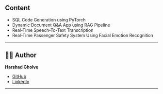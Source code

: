 ## **Content**
- SQL Code Generation using PyTorch
- Dynamic Document Q&A App using RAG Pipeline
- Real-Time Speech-To-Text Transcription
- Real-Time Passenger Safety System Using Facial Emotion Recognition

---

## **👨‍💻 Author**  
**Harshad Gholve**  
- [GitHub](https://github.com/HarshadGholve)  
- [LinkedIn](https://www.linkedin.com/in/harshad-gholve/)  
---
